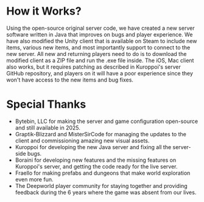 # How it Works?

Using the open-source original server code, we have created a new server software written in Java that improves on bugs and player experience. We have also modified the Unity client that is available on Steam to include new items, various new items, and most importantly support to connect to the new server. All new and returning players need to do is to download the modified client as a ZIP file and run the .exe file inside. The iOS, Mac client also works, but it requires patching as described in Kuroppoi's server GitHub repository, and players on it will have a poor experience since they won't have access to the new items and bug fixes.

# Special Thanks

- Bytebin, LLC for making the server and game configuration open-source and still available in 2025.
- Graptik-Blizzard and MisterSirCode for managing the updates to the client and commissioning amazing new visual assets.
- Kuroppoi for developing the new Java server and fixing all the server-side bugs.
- Boraini for developing new features and the missing features on Kuroppoi's server, and getting the code ready for the live server.
- Fraello for making prefabs and dungeons that make world exploration even more fun.
- The Deepworld player community for staying together and providing feedback during the 6 years where the game was absent from our lives.
